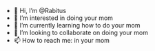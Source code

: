 - 👋 Hi, I’m @Rabitus
- 👀 I’m interested in doing your mom
- 🌱 I’m currently learning how to do your mom
- 💞️ I’m looking to collaborate on doing your mom
- 📫 How to reach me: in your mom

<!---
Rabitus/Rabitus is a ✨ special ✨ repository because its `README.md` (this file) appears on your GitHub profile.
You can click the Preview link to take a look at your changes.
--->

